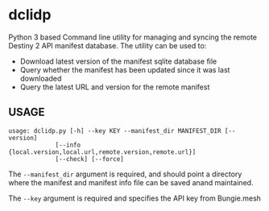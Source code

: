# dclidp

Python 3 based Command line utility for managing and syncing the remote Destiny 2 API manifest database. The utility can be used to:

* Download latest version of the manifest sqlite database file
* Query whether the manifest has been updated since it was last downloaded
* Query the latest URL and version for the remote manifest

## USAGE
```
usage: dclidp.py [-h] --key KEY --manifest_dir MANIFEST_DIR [--version]
             [--info {local.version,local.url,remote.version,remote.url}]
             [--check] [--force]
```

The `--manifest_dir` argument is required, and should point a directory where the manifest and manifest info file can be saved anand maintained.

The `--key` argument is required and specifies the API key from Bungie.mesh
